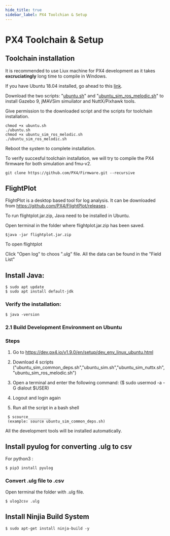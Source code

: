 ```yaml
---
hide_title: true
sidebar_label: PX4 Toolchian & Setup
---
```


# PX4 Toolchain & Setup

## Toolchain installation

It is recommended to use Liux machine for PX4 development as it takes **excruciatingly** long time to compile in Windows.

If you have Ubuntu 18.04 installed, go ahead to this [link](https://dev.px4.io/master/en/setup/dev_env_linux_ubuntu.html).

Download the two scripts: "[ubuntu.sh](https://raw.githubusercontent.com/PX4/Firmware/master/Tools/setup/ubuntu.sh)" and "[ubuntu_sim_ros_melodic.sh](https://raw.githubusercontent.com/PX4/Devguide/master/build_scripts/ubuntu_sim_ros_melodic.sh)" to install Gazebo 9, jMAVSim simuilator and NuttX/Pixhawk tools.

Give permission to the downloaded script and the scripts for toolchain installation.

```
chmod +x ubuntu.sh
./ubuntu.sh
chmod +x ubuntu_sim_ros_melodic.sh
./ubuntu_sim_ros_melodic.sh
```
Reboot the system to complete installation.

To verify succesful toolchain installation, we will try to compile the PX4 firmware for both simulation and fmu-v2.
```
git clone https://github.com/PX4/Firmware.git --recursive
```

## FlightPlot

FlightPlot is a desktop based tool for log analysis. It can be downloaded from https://github.com/PX4/FlightPlot/releases .

To run flightplot.jar.zip, Java need to be installed in Ubuntu.

Open terminal in the folder where flightplot.jar.zip has been saved.
```
$java -jar flightplot.jar.zip 
```
To open flightplot

Click "Open log" to choos ".ulg" file. All the data can be found in the "Field List"



## Install Java:

```
$ sudo apt update
$ sudo apt install default-jdk
```
### Verify the installation:
```
$ java -version
```
### 2.1 Build Development Environment on Ubuntu
### Steps
1. Go to https://dev.px4.io/v1.9.0/en/setup/dev_env_linux_ubuntu.html

1. Download 4 scripts ("ubuntu_sim_common_deps.sh","ubuntu_sim.sh","ubuntu_sim_nuttx.sh","ubuntu_sim_ros_melodic.sh")
 

1. Open a terminal and enter the following command: ($ sudo usermod -a -G dialout $USER)

1. Logout and login again

1. Run all the script in a bash shell
```
 $ scource__________
 (example: source ubuntu_sim_common_deps.sh)
```
All the development tools will be installed automatically.



## Install pyulog for converting .ulg to csv
For python3 :
```
$ pip3 install pyulog
```

### Convert .ulg file to .csv
Open terminal the folder with .ulg file.
```
$ ulog2csv .ulg
```


 
## Install Ninjia Build System
 ```
 $ sudo apt-get install ninja-build -y
```